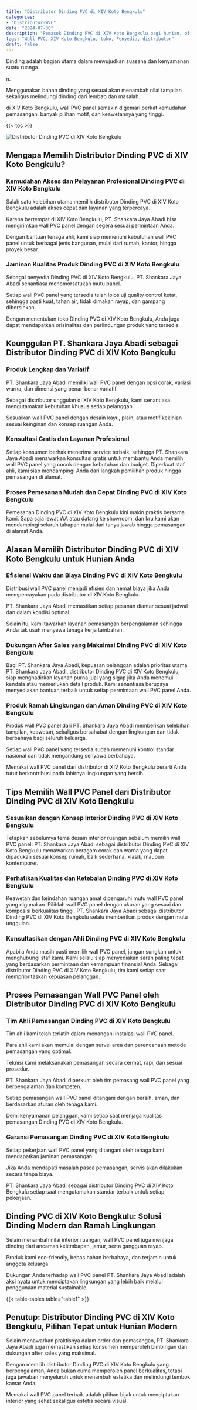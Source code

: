 ```yaml
---
title: "Distributor Dinding PVC di XIV Koto Bengkulu"
categories: 
- "Distributor-WVC"
date: "2024-07-30"
description: "Pemasok Dinding PVC di XIV Koto Bengkulu bagi hunian, office, serta ritel. Panel berkualitas, variasi motif, variasi warna menarik, dengan layanan instalasi dikerjakan oleh tim berpengalaman serta jaminan resmi!|Layanan distribusi Dinding PVC di XIV Koto Bengkulu bagi keperluan tempat tinggal, perkantoran, atau toko, dengan panel unggulan dan pemasangan oleh teknisi berpengalaman serta jaminan resmi.|Pilihan Dinding PVC di XIV Koto Bengkulu yang andal untuk hunian, kantor, serta ritel, dengan produk unggulan dan instalasi ditangani oleh tim profesional dan garansi resmi.|Penjualan Dinding PVC di XIV Koto Bengkulu bagi hunian, perkantoran, serta gerai, dengan material terbaik dan pemasangan oleh tenaga ahli ahli, dilengkapi beserta kepastian resmi.}"
tags: "Wall PVC, XIV Koto Bengkulu, toko, Penyedia, distributor"
draft: false
---
```


Dinding adalah bagian utama dalam mewujudkan suasana dan kenyamanan suatu ruanga

n.

Menggunakan bahan dinding yang sesuai akan menambah nilai tampilan sekaligus melindungi dinding dari lembab dan masalah.

di XIV Koto Bengkulu, wall PVC panel semakin digemari berkat kemudahan pemasangan, banyak pilihan motif, dan keawetannya yang tinggi.

{{< toc >}}

![Distributor Dinding PVC di XIV Koto Bengkulu](/images/Distributor-WVC/Distributor-Dinding-PVC-di-XIV-Koto-Bengkulu.png)


## Mengapa Memilih Distributor Dinding PVC di XIV Koto Bengkulu?

### Kemudahan Akses dan Pelayanan Profesional Dinding PVC di XIV Koto Bengkulu

Salah satu kelebihan utama memilih distributor Dinding PVC di XIV Koto Bengkulu adalah akses cepat dan layanan yang terpercaya.

Karena bertempat di XIV Koto Bengkulu, PT. Shankara Jaya Abadi bisa mengirimkan wall PVC panel dengan segera sesuai permintaan Anda.

Dengan bantuan tenaga ahli, kami siap memenuhi kebutuhan wall PVC panel untuk berbagai jenis bangunan, mulai dari rumah, kantor, hingga proyek besar.

### Jaminan Kualitas Produk Dinding PVC di XIV Koto Bengkulu

Sebagai penyedia Dinding PVC di XIV Koto Bengkulu, PT. Shankara Jaya Abadi senantiasa menomorsatukan mutu panel.

Setiap wall PVC panel yang tersedia telah lolos uji quality control ketat, sehingga pasti kuat, tahan air, tidak dimakan rayap, dan gampang dibersihkan.

Dengan menentukan toko Dinding PVC di XIV Koto Bengkulu, Anda juga dapat mendapatkan orisinalitas dan perlindungan produk yang tersedia.

## Keunggulan PT. Shankara Jaya Abadi sebagai Distributor Dinding PVC di XIV Koto Bengkulu

### Produk Lengkap dan Variatif

PT. Shankara Jaya Abadi memiliki wall PVC panel dengan opsi corak, variasi warna, dan dimensi yang benar-benar variatif.

Sebagai distributor unggulan di XIV Koto Bengkulu, kami senantiasa mengutamakan kebutuhan khusus setiap pelanggan.

Sesuaikan wall PVC panel dengan desain kayu, plain, atau motif kekinian sesuai keinginan dan konsep ruangan Anda.

### Konsultasi Gratis dan Layanan Profesional

Setiap konsumen berhak menerima service terbaik, sehingga PT. Shankara Jaya Abadi menawarkan konsultasi gratis untuk membantu Anda memilih wall PVC panel yang cocok dengan kebutuhan dan budget. Diperkuat staf ahli, kami siap mendampingi Anda dari langkah pemilihan produk hingga pemasangan di alamat.

### Proses Pemesanan Mudah dan Cepat Dinding PVC di XIV Koto Bengkulu

Pemesanan Dinding PVC di XIV Koto Bengkulu kini makin praktis bersama kami. Sapa saja lewat WA atau datang ke showroom, dan kru kami akan mendampingi seluruh tahapan mulai dari tanya jawab hingga pemasangan di alamat Anda.

## Alasan Memilih Distributor Dinding PVC di XIV Koto Bengkulu untuk Hunian Anda

### Efisiensi Waktu dan Biaya Dinding PVC di XIV Koto Bengkulu

Distribusi wall PVC panel menjadi efisien dan hemat biaya jika Anda mempercayakan pada distributor di XIV Koto Bengkulu.

PT. Shankara Jaya Abadi memastikan setiap pesanan diantar sesuai jadwal dan dalam kondisi optimal.

Selain itu, kami tawarkan layanan pemasangan berpengalaman sehingga Anda tak usah menyewa tenaga kerja tambahan.

### Dukungan After Sales yang Maksimal Dinding PVC di XIV Koto Bengkulu

Bagi PT. Shankara Jaya Abadi, kepuasan pelanggan adalah prioritas utama. PT. Shankara Jaya Abadi, distributor Dinding PVC di XIV Koto Bengkulu, siap menghadirkan layanan purna jual yang sigap jika Anda menemui kendala atau memerlukan detail produk. Kami senantiasa berupaya menyediakan bantuan terbaik untuk setiap permintaan wall PVC panel Anda.

### Produk Ramah Lingkungan dan Aman Dinding PVC di XIV Koto Bengkulu

Produk wall PVC panel dari PT. Shankara Jaya Abadi memberikan kelebihan tampilan, keawetan, sekaligus bersahabat dengan lingkungan dan tidak berbahaya bagi seluruh keluarga.

Setiap wall PVC panel yang tersedia sudah memenuhi kontrol standar nasional dan tidak mengandung senyawa berbahaya.

Memakai wall PVC panel dari distributor di XIV Koto Bengkulu berarti Anda turut berkontribusi pada lahirnya lingkungan yang bersih.

## Tips Memilih Wall PVC Panel dari Distributor Dinding PVC di XIV Koto Bengkulu

### Sesuaikan dengan Konsep Interior Dinding PVC di XIV Koto Bengkulu

Tetapkan sebelumya tema desain interior ruangan sebelum memilih wall PVC panel. PT. Shankara Jaya Abadi sebagai distributor Dinding PVC di XIV Koto Bengkulu menawarkan beragam corak dan warna yang dapat dipadukan sesuai konsep rumah, baik sederhana, klasik, maupun kontemporer.

### Perhatikan Kualitas dan Ketebalan Dinding PVC di XIV Koto Bengkulu

Keawetan dan keindahan ruangan amat dipengaruhi mutu wall PVC panel yang digunakan. Pilihlah wall PVC panel dengan ukuran yang sesuai dan komposisi berkualitas tinggi. PT. Shankara Jaya Abadi sebagai distributor Dinding PVC di XIV Koto Bengkulu selalu memberikan produk dengan mutu unggulan.

### Konsultasikan dengan Ahli Dinding PVC di XIV Koto Bengkulu

Apabila Anda masih pasti memilih wall PVC panel, jangan sungkan untuk menghubungi staf kami. Kami selalu siap menyediakan saran paling tepat yang berdasarkan permintaan dan kemampuan finansial Anda. Sebagai distributor Dinding PVC di XIV Koto Bengkulu, tim kami setiap saat memprioritaskan kepuasan pelanggan.

## Proses Pemasangan Wall PVC Panel oleh Distributor Dinding PVC di XIV Koto Bengkulu

### Tim Ahli Pemasangan Dinding PVC di XIV Koto Bengkulu

Tim ahli kami telah terlatih dalam menangani instalasi wall PVC panel.

Para ahli kami akan memulai dengan survei area dan perencanaan metode pemasangan yang optimal.

Teknisi kami melaksanakan pemasangan secara cermat, rapi, dan sesuai prosedur.

PT. Shankara Jaya Abadi diperkuat oleh tim pemasang wall PVC panel yang berpengalaman dan kompeten.

Setiap pemasangan wall PVC panel ditangani dengan bersih, aman, dan berdasarkan aturan oleh tenaga kami.

Demi kenyamanan pelanggan, kami setiap saat menjaga kualitas pemasangan Dinding PVC di XIV Koto Bengkulu.

### Garansi Pemasangan Dinding PVC di XIV Koto Bengkulu

Setiap pekerjaan wall PVC panel yang ditangani oleh tenaga kami mendapatkan jaminan pemasangan.

Jika Anda mendapati masalah pasca pemasangan, servis akan dilakukan secara tanpa biaya.

PT. Shankara Jaya Abadi sebagai distributor Dinding PVC di XIV Koto Bengkulu setiap saat mengutamakan standar terbaik untuk setiap pekerjaan.

## Dinding PVC di XIV Koto Bengkulu: Solusi Dinding Modern dan Ramah Lingkungan

Selain menambah nilai interior ruangan, wall PVC panel juga menjaga dinding dari ancaman kelembapan, jamur, serta gangguan rayap.

Produk kami eco-friendly, bebas bahan berbahaya, dan terjamin untuk anggota keluarga.

Dukungan Anda terhadap wall PVC panel PT. Shankara Jaya Abadi adalah aksi nyata untuk menciptakan lingkungan yang lebih baik melalui penggunaan material sustainable.

{{< table-tables table="table1" >}}

## Penutup: Distributor Dinding PVC di XIV Koto Bengkulu, Pilihan Tepat untuk Hunian Modern

Selain menawarkan praktisnya dalam order dan pemasangan, PT. Shankara Jaya Abadi juga memastikan setiap konsumen memperoleh bimbingan dan dukungan after sales yang maksimal.

Dengan memilih distributor Dinding PVC di XIV Koto Bengkulu yang berpengalaman, Anda bukan cuma memperoleh panel berkualitas, tetapi juga jawaban menyeluruh untuk menambah estetika dan melindungi tembok kamar Anda.

Memakai wall PVC panel terbaik adalah pilihan bijak untuk menciptakan interior yang sehat sekaligus estetis secara visual.